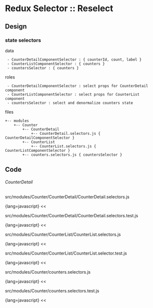 Redux Selector :: Reselect
===

Design
---

### state selectors

data
```text
 - CounterDetailComponentSelector : { counterId, count, label }
 - CounterListComponentSelector : { counters }
 - countersSelector : { counters }
```

roles
```text
 - CounterDetailComponentSelector : select props for CounterDetail component 
 - CounterListComponentSelector : select props for CounterList component
 - countersSelector : select and denormalize counters state
```

files
```text
+-- modules
    +-- Counter
        +-- CounterDetail
            +-- CounterDetail.selectors.js { CounterDetailComponentSelector }
        +-- CounterList
            +-- CounterList.selectors.js { CounterListComponentSelector }
        +-- counters.selectors.js { countersSelector }
```

Code
---

###### CounterDetail

src/modules/Counter/CounterDetail/CounterDetail.selectors.js

{lang=javascript}
<<[](../packages/react-app/src/modules/Counter/CounterDetail/CounterDetail.selectors.js)

src/modules/Counter/CounterDetail/CounterDetail.selectors.test.js

{lang=javascript}
<<[](../packages/react-app/src/modules/Counter/CounterDetail/CounterDetail.selectors.test.js)

src/modules/Counter/CounterList/CounterList.selectors.js

{lang=javascript}
<<[](../packages/react-app/src/modules/Counter/CounterList/CounterList.selectors.js)

src/modules/Counter/CounterList/CounterList.selector.test.js

{lang=javascript}
<<[](../packages/react-app/src/modules/Counter/CounterList/CounterList.selectors.test.js)

src/modules/Counter/counters.selectors.js

{lang=javascript}
<<[](../packages/react-app/src/modules/Counter/counters.selectors.js)

src/modules/Counter/counters.selectors.test.js

{lang=javascript}
<<[](../packages/react-app/src/modules/Counter/counters.selectors.test.js)
